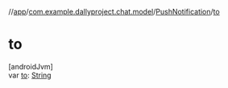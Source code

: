 //[app](../../../index.md)/[com.example.dallyproject.chat.model](../index.md)/[PushNotification](index.md)/[to](to.md)

# to

[androidJvm]\
var [to](to.md): [String](https://kotlinlang.org/api/latest/jvm/stdlib/kotlin/-string/index.html)
